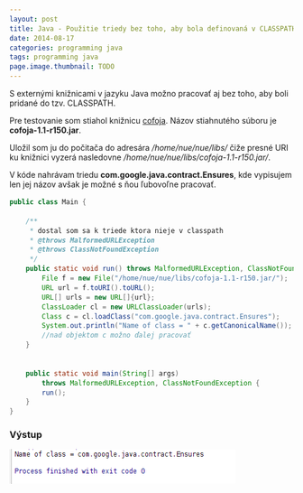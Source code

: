 ```yaml
---
layout: post
title: Java - Použitie triedy bez toho, aby bola definovaná v CLASSPATH
date: 2014-08-17
categories: programming java
tags: programming java
page.image.thumbnail: TODO
---
```


S externými knižnicami v jazyku Java možno pracovať aj bez toho, aby boli pridané do tzv. CLASSPATH.

Pre testovanie som stiahol knižnicu [cofoja](http://code.google.com/p/cofoja/). 
Názov stiahnutého súboru je **cofoja-1.1-r150.jar**. 

Uložil som ju do počitača do adresára */home/nue/nue/libs/* čiže presné URI ku knižnici vyzerá 
nasledovne */home/nue/nue/libs/cofoja-1.1-r150.jar/*.

V kóde nahrávam triedu **com.google.java.contract.Ensures**, 
kde vypisujem len jej názov avšak je možné s ňou ľubovoľne pracovať.

```java
public class Main {

    /**
     * dostal som sa k triede ktora nieje v classpath
     * @throws MalformedURLException
     * @throws ClassNotFoundException
     */
    public static void run() throws MalformedURLException, ClassNotFoundException {
        File f = new File("/home/nue/nue/libs/cofoja-1.1-r150.jar/");
        URL url = f.toURI().toURL();
        URL[] urls = new URL[]{url};
        ClassLoader cl = new URLClassLoader(urls);
        Class c = cl.loadClass("com.google.java.contract.Ensures");
        System.out.println("Name of class = " + c.getCanonicalName());
        //nad objektom c možno ďalej pracovať
    }


    public static void main(String[] args) 
        throws MalformedURLException, ClassNotFoundException {
        run();
    }
}
```


### Výstup

![vystup](/assets/icode/withoutclasspath.png)